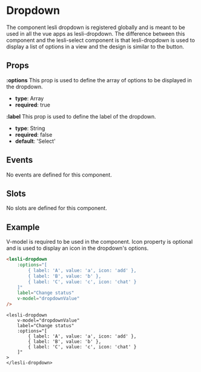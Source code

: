 # Dropdown

The component lesli dropdown is registered globally and is meant to be used in all the vue apps as lesli-dropdown. The difference between this component and the lesli-select component is that lesli-dropdown is used to display a list of options in a view and the design is similar to the button.

## Props

**:options**
This prop is used to define the array of options to be displayed in the dropdown.
- **type**: Array
- **required**: true

**:label**
This prop is used to define the label of the dropdown.
- **type**: String
- **required**: false
- **default**: 'Select'

## Events
No events are defined for this component.

## Slots
No slots are defined for this component.

## Example

V-model is required to be used in the component. Icon property is optional and is used to display an icon in the dropdown's options.


```html
<lesli-dropdown 
    :options="[
        { label: 'A', value: 'a', icon: 'add' }, 
        { label: 'B', value: 'b' }, 
        { label: 'C', value: 'c', icon: 'chat' }
    ]" 
    label="Change status" 
    v-model="dropdownValue"
/>
```

```raw
<lesli-dropdown
    v-model="dropdownValue"
    label="Change status"
    :options="[
        { label: 'A', value: 'a', icon: 'add' }, 
        { label: 'B', value: 'b' }, 
        { label: 'C', value: 'c', icon: 'chat' }
    ]"
>
</lesli-dropdown>
```
